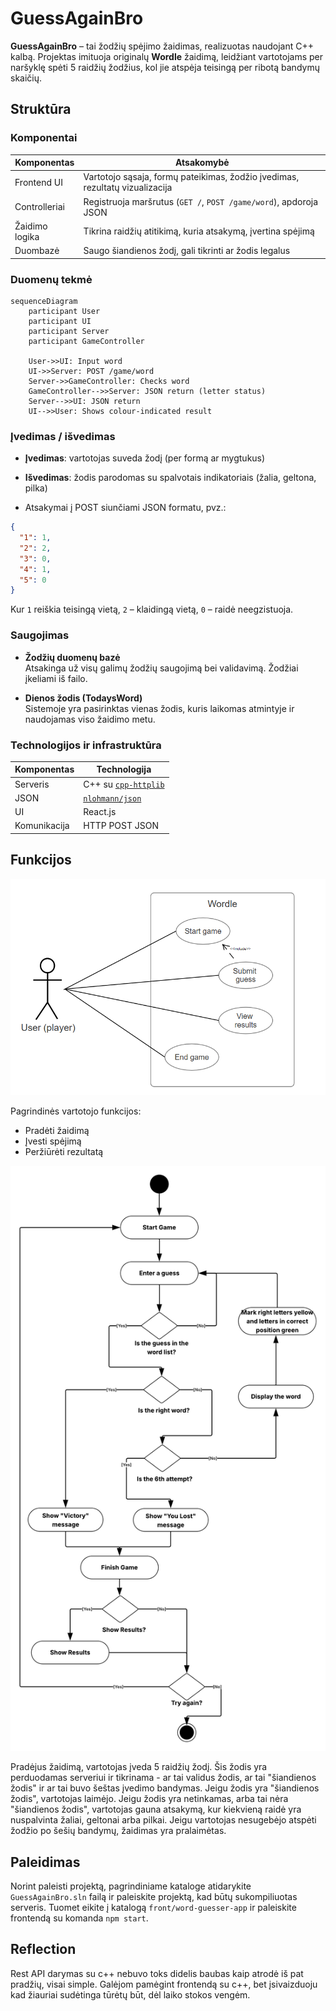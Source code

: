 # GuessAgainBro

**GuessAgainBro** – tai žodžių spėjimo žaidimas, realizuotas naudojant C++ kalbą. Projektas imituoja originalų **Wordle** žaidimą, leidžiant vartotojams per naršyklę spėti 5 raidžių žodžius, kol jie atspėja teisingą per ribotą bandymų skaičių.

## Struktūra
### Komponentai
| Komponentas | Atsakomybė|
|--|--|
| Frontend UI | Vartotojo sąsaja, formų pateikimas, žodžio įvedimas, rezultatų vizualizacija |
| Controlleriai | Registruoja maršrutus (`GET /`, `POST /game/word`), apdoroja JSON |
| Žaidimo logika | Tikrina raidžių atitikimą, kuria atsakymą, įvertina spėjimą |
| Duombazė | Saugo šiandienos žodį, gali tikrinti ar žodis legalus |

### Duomenų tekmė
```mermaid
sequenceDiagram
    participant User
    participant UI
    participant Server
    participant GameController

    User->>UI: Input word
    UI->>Server: POST /game/word
    Server->>GameController: Checks word
    GameController-->>Server: JSON return (letter status)
    Server-->>UI: JSON return
    UI-->>User: Shows colour-indicated result
```
### Įvedimas / išvedimas
-   **Įvedimas**: vartotojas suveda žodį (per formą ar mygtukus)
    
-   **Išvedimas**: žodis parodomas su spalvotais indikatoriais (žalia, geltona, pilka)
    
-   Atsakymai į POST siunčiami JSON formatu, pvz.:
```json
{
  "1": 1,
  "2": 2,
  "3": 0,
  "4": 1,
  "5": 0
}
```
Kur `1` reiškia teisingą vietą, `2` – klaidingą vietą, `0` – raidė neegzistuoja.

### Saugojimas
- **Žodžių duomenų bazė**  
    Atsakinga už visų galimų žodžių saugojimą bei validavimą. Žodžiai įkeliami iš failo.
    
-   **Dienos žodis (TodaysWord)**  
    Sistemoje yra pasirinktas vienas žodis, kuris laikomas atmintyje ir naudojamas viso žaidimo metu. 

### Technologijos ir infrastruktūra
| Komponentas | Technologija |
|--|--|
| Serveris | C++ su [`cpp-httplib`](https://github.com/yhirose/cpp-httplib) |
| JSON | [`nlohmann/json`](https://github.com/nlohmann/json) |
| UI | React.js |
| Komunikacija | HTTP POST JSON |

## Funkcijos

![Use-case diagrama](https://raw.githubusercontent.com/malajevas/GuessAgainBro/refs/heads/main/GuessAgainBro/documentation/use%20case%20diagram.png)

Pagrindinės vartotojo funkcijos:
- Pradėti žaidimą
- Įvesti spėjimą
- Peržiūrėti rezultatą

![Activity Diagram](https://raw.githubusercontent.com/malajevas/GuessAgainBro/refs/heads/main/GuessAgainBro/documentation/activity%20diagram.png)

Pradėjus žaidimą, vartotojas įveda 5 raidžių žodį. Šis žodis yra perduodamas serveriui ir tikrinama - ar tai validus žodis, ar tai "šiandienos žodis" ir ar tai buvo šeštas įvedimo bandymas. 
Jeigu žodis yra "šiandienos žodis", vartotojas laimėjo. 
Jeigu žodis yra netinkamas, arba tai nėra "šiandienos žodis", vartotojas gauna atsakymą, kur kiekvieną raidė yra nuspalvinta žaliai, geltonai arba pilkai.
Jeigu vartotojas nesugebėjo atspėti žodžio po šešių bandymų, žaidimas yra pralaimėtas.

## Paleidimas
Norint paleisti projektą, pagrindiniame kataloge atidarykite `GuessAgainBro.sln` failą ir paleiskite projektą, kad būtų sukompiliuotas serveris.
Tuomet eikite į katalogą `front/word-guesser-app` ir paleiskite frontendą su komanda `npm start`.

## Reflection
Rest API darymas su c++ nebuvo toks didelis baubas kaip atrodė iš pat pradžių, visai simple.
Galėjom pamėgint frontendą su c++, bet įsivaizduoju kad žiauriai sudėtinga tūrėtų būt, dėl laiko stokos vengėm.
